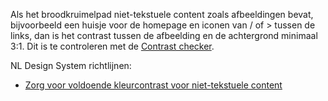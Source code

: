 <!-- @license CC0-1.0 -->

Als het broodkruimelpad niet-tekstuele content zoals afbeeldingen bevat, bijvoorbeeld een huisje voor de homepage en iconen van / of > tussen de links, dan is het contrast tussen de afbeelding en de achtergrond minimaal 3:1. Dit is te controleren met de [Contrast checker](https://nldesignsystem.nl/contrast/).

NL Design System richtlijnen:

- [Zorg voor voldoende kleurcontrast voor niet-tekstuele content](/richtlijnen/stijl/kleuren/contrast-niet-tekstuele-content)

